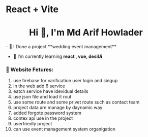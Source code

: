 # React + Vite
<h1 align="center">Hi 👋, I'm Md Arif Howlader</h1>
- 🔭 I Done a project **wedding event management**

- 🌱 I’m currently learning **react , vue, desiUi**

<p align="left">
</p>


### 🧮 Website Fetures:
1. use firebase for varification user login and singup 
2. in the web add 6 service 
3. eatch service have idevidual details 
4. use json file and load it rout 
5. use some  route and some privet route such as contact team
6. project data are manage by daynamic way
7. added forgote password system 
8. contex api use in the project 
9. userfriedly project
10. can use event management system organigation
